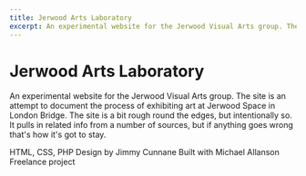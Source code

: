 ```yaml
---
title: Jerwood Arts Laboratory
excerpt: An experimental website for the Jerwood Visual Arts group. The site is an attempt to document the process of exhibiting art at Jerwood Space in London Bridge
---
```


# Jerwood Arts Laboratory

An experimental website for the Jerwood Visual Arts group. The site is an attempt to document the process of exhibiting art at Jerwood Space in London Bridge. The site is a bit rough round the edges, but intentionally so. It pulls in related info from a number of sources, but if anything goes wrong that's how it's got to stay.

HTML, CSS, PHP
Design by Jimmy Cunnane
Built with Michael Allanson
Freelance project

